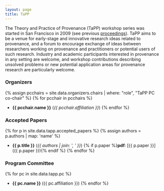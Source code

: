 ```yaml
---
layout: page
title: TaPP
---
```


The Theory and Practice of Provenance (TaPP) workshop series was started in San Francisco in 2009 (see previous [proceedings](https://www.usenix.org/conferences/byname/186)).
TaPP aims to be a venue for early-stage and innovative research ideas related to provenance, and a forum to encourage exchange of ideas between researchers working on provenance and practitioners or potential users of such research.
Industry and academic participants interested in provenance in any setting are welcome, and workshop contributions describing unsolved problems or new potential application areas for provenance research are particularly welcome.

### Organizers

{% assign pcchairs = site.data.organizers.chairs | where: "role", "TaPP PC co-chair" %}
{% for pcchair in pcchairs %}
* **{{ pcchair.name }}** (*{{ pcchair.affiliation }}*)
{% endfor %}

### Accepted Papers

{% for p in site.data.tapp.accepted_papers %}
{% assign authors = p.authors | map: 'name' %}
* **{{ p.title }}** (*{{ authors | join: ', ' }}*) {% if p.paper %}**pdf**: [{{ p.paper }}]({{ p.paper }}){% endif %}
{% endfor %}

### Program Committee

{% for pc in site.data.tapp.pc %}
* **{{ pc.name }}** ({{ pc.affiliation }})
{% endfor %}
